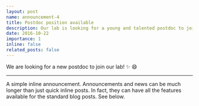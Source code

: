 ```yaml
---
layout: post
name: announcement-4
title: Postdoc position available
description: Our lab is looking for a young and talented postdoc to join our team.
date: 2016-10-22
importance: 1 
inline: false
related_posts: false
---
```


We are looking for a new postdoc to join our lab! :sparkles: :smile:

---

A simple inline announcement. Announcements and news can be much longer than just quick inline posts. In fact, they can have all the features available for the standard blog posts. See below.

